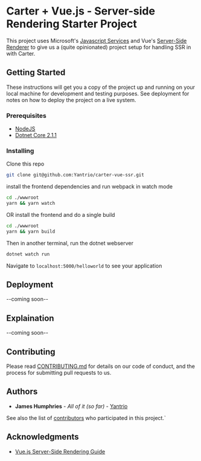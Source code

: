 # Carter + Vue.js - Server-side Rendering Starter Project

This project uses Microsoft's [Javascript Services](https://github.com/aspnet/JavaScriptServices) and Vue's [Server-Side Renderer](https://github.com/vuejs/vue/tree/dev/packages/vue-server-renderer) to give us a (quite opinionated) project setup for handling SSR in with Carter.

## Getting Started

These instructions will get you a copy of the project up and running on your local machine for development and testing purposes. See deployment for notes on how to deploy the project on a live system.

### Prerequisites

- [NodeJS](https://nodejs.org/en/download/)
- [Dotnet Core 2.1.1](https://www.microsoft.com/net)

### Installing

Clone this repo

```bash
git clone git@github.com:Yantrio/carter-vue-ssr.git
```

install the frontend dependencies and run webpack in watch mode

```bash
cd ./wwwroot
yarn && yarn watch
```

OR
install the frontend and do a single build

```bash
cd ./wwwroot
yarn && yarn build
```

Then in another terminal, run the dotnet webserver

```bash
dotnet watch run
```

Navigate to `localhost:5000/helloworld` to see your application

## Deployment

--coming soon--

## Explaination

--coming soon--

## Contributing

Please read [CONTRIBUTING.md](https://gist.github.com/PurpleBooth/b24679402957c63ec426) for details on our code of conduct, and the process for submitting pull requests to us.

## Authors

- **James Humphries** - *All of it (so far)* - [Yantrio](https://github.com/Yantrio)

See also the list of [contributors](https://github.com/yantrio/carter-vue-ssr/contributors) who participated in this project.`

## Acknowledgments

- [Vue.js Server-Side Rendering Guide](https://ssr.vuejs.org/)
